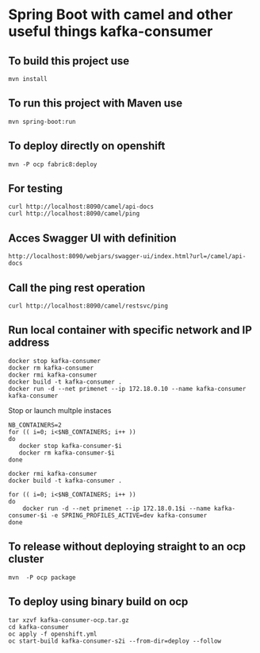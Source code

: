 # Spring Boot with camel and other useful things kafka-consumer 

## To build this project use

```
mvn install
```

## To run this project with Maven use

```
mvn spring-boot:run
```

## To deploy directly on openshift

```
mvn -P ocp fabric8:deploy
```

## For testing

```
curl http://localhost:8090/camel/api-docs
curl http://localhost:8090/camel/ping
```


## Acces Swagger UI with definition

```
http://localhost:8090/webjars/swagger-ui/index.html?url=/camel/api-docs
```

## Call the ping rest operation
```
curl http://localhost:8090/camel/restsvc/ping
```

## Run local container with specific network and IP address


```
docker stop kafka-consumer
docker rm kafka-consumer
docker rmi kafka-consumer
docker build -t kafka-consumer .
docker run -d --net primenet --ip 172.18.0.10 --name kafka-consumer kafka-consumer
```

Stop or launch multple instaces

```
NB_CONTAINERS=2
for (( i=0; i<$NB_CONTAINERS; i++ ))
do
   docker stop kafka-consumer-$i
   docker rm kafka-consumer-$i
done

docker rmi kafka-consumer
docker build -t kafka-consumer .

for (( i=0; i<$NB_CONTAINERS; i++ ))
do
    docker run -d --net primenet --ip 172.18.0.1$i --name kafka-consumer-$i -e SPRING_PROFILES_ACTIVE=dev kafka-consumer
done
```

## To release without deploying straight to an ocp cluster

```
mvn  -P ocp package
```

## To deploy using binary build on ocp

```
tar xzvf kafka-consumer-ocp.tar.gz
cd kafka-consumer
oc apply -f openshift.yml
oc start-build kafka-consumer-s2i --from-dir=deploy --follow
```
